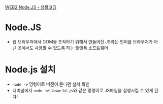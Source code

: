 [WEB2 Node.JS - 생활코딩](https://opentutorials.org/module/3549)

# Node.JS
- 웹 브라우저에서 DOM을 조작하기 위해서 만들어진 JS라는 언어를 브라우저가 아닌 곳에서도 사용할 수 있도록 하는 플랫폼 소프트웨어

# Node.js 설치
- `node -v` 명령어로 버전이 뜬다면 설치 확인
- 터미널에서 `node helloworld.js`와 같은 명령어로 JS파일을 실행시킬 수 있게 된다!